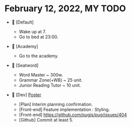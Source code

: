 # February 12, 2022, MY TODO

- 🚀 [Default]

  - Wake up at 7.
  - Go to bed at 23:00.

- 🚀 [Academy]

  - Go to the academy.

- 🚀 [Seatword]

  - Word Master ~ 300w.
  - Grammar Zone(+WB) ~ 25 unit.
  - Junior Reading Tutor ~ 10 unit.

- 🚀 [Dev] [Poster](https://github.com/Novelier-Webbelier/poster)

  - [Plan] Interim planning confirmation.
  - [Front-end] Feature implementation : Styling.
  - [Front-end] <https://github.com/pugjs/pug/issues/404>
  - [Github] Commit at least 5.
